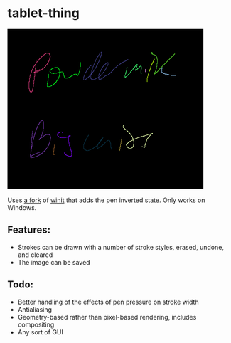 # tablet-thing

![Screenshot of the text "Powdermilk Biscuits" handwritten on a tablet using this program. Each stroke is a different color, and the strokes are rendered using a cubic Bezier interpolator.](eg/pmb.png)

Uses [a fork](https://github.com/zphixon/winit) of [winit](https://github.com/rust-windowing/winit) that adds the pen inverted state. Only works on Windows.

## Features:

- Strokes can be drawn with a number of stroke styles, erased, undone, and cleared
- The image can be saved

## Todo:

- Better handling of the effects of pen pressure on stroke width
- Antialiasing
- Geometry-based rather than pixel-based rendering, includes compositing
- Any sort of GUI
